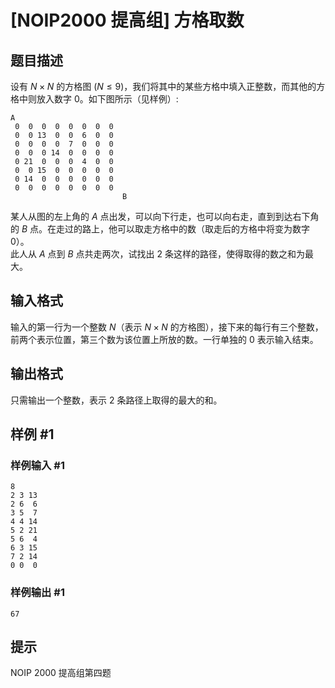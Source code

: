 # [NOIP2000 提高组] 方格取数

## 题目描述

设有 $N \times N$ 的方格图 $(N \le 9)$，我们将其中的某些方格中填入正整数，而其他的方格中则放入数字 $0$。如下图所示（见样例）:

```plain
A
 0  0  0  0  0  0  0  0
 0  0 13  0  0  6  0  0
 0  0  0  0  7  0  0  0
 0  0  0 14  0  0  0  0
 0 21  0  0  0  4  0  0
 0  0 15  0  0  0  0  0
 0 14  0  0  0  0  0  0
 0  0  0  0  0  0  0  0
                         B
```
某人从图的左上角的 $A$ 点出发，可以向下行走，也可以向右走，直到到达右下角的 $B$ 点。在走过的路上，他可以取走方格中的数（取走后的方格中将变为数字 $0$）。  
此人从 $A$ 点到 $B$ 点共走两次，试找出 $2$ 条这样的路径，使得取得的数之和为最大。


## 输入格式

输入的第一行为一个整数 $N$（表示 $N \times N$ 的方格图），接下来的每行有三个整数，前两个表示位置，第三个数为该位置上所放的数。一行单独的 $0$ 表示输入结束。


## 输出格式

只需输出一个整数，表示 $2$ 条路径上取得的最大的和。


## 样例 #1

### 样例输入 #1
```
8
2 3 13
2 6  6
3 5  7
4 4 14
5 2 21
5 6  4
6 3 15
7 2 14
0 0  0
```

### 样例输出 #1

```
67
```

## 提示

NOIP 2000 提高组第四题

